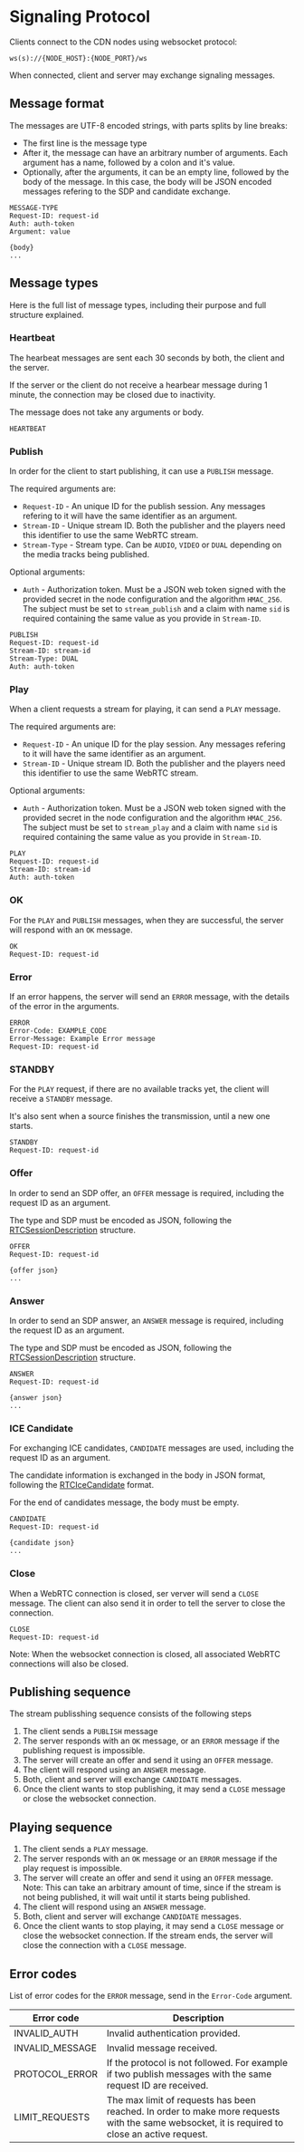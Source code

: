 # Signaling Protocol

Clients connect to the CDN nodes using websocket protocol:

```
ws(s)://{NODE_HOST}:{NODE_PORT}/ws
```

When connected, client and server may exchange signaling messages.

## Message format

The messages are UTF-8 encoded strings, with parts splits by line breaks:
 
  - The first line is the message type
  - After it, the message can have an arbitrary number of arguments. Each argument has a name, followed by a colon and it's value.
  - Optionally, after the arguments, it can be an empty line, followed by the body of the message. In this case, the body will be JSON encoded messages refering to the SDP and candidate exchange.

```
MESSAGE-TYPE
Request-ID: request-id
Auth: auth-token
Argument: value

{body}
...
```

## Message types

Here is the full list of message types, including their purpose and full structure explained.

### Heartbeat

The hearbeat messages are sent each 30 seconds by both, the client and the server.

If the server or the client do not receive a hearbear message during 1 minute, the connection may be closed due to inactivity.

The message does not take any arguments or body.

```
HEARTBEAT
```

### Publish

In order for the client to start publishing, it can use a `PUBLISH` message.

The required arguments are:

 - `Request-ID` - An unique ID for the publish session. Any messages refering to it will have the same identifier as an argument.
 - `Stream-ID` - Unique stream ID. Both the publisher and the players need this identifier to use the same WebRTC stream.
 - `Stream-Type` - Stream type. Can be `AUDIO`, `VIDEO` or `DUAL` depending on the media tracks being published.

Optional arguments:

 - `Auth` - Authorization token. Must be a JSON web token signed with the provided secret in the node configuration and the algorithm `HMAC_256`. The subject must be set to `stream_publish` and a claim with name `sid` is required containing the same value as you provide in `Stream-ID`.

```
PUBLISH
Request-ID: request-id
Stream-ID: stream-id
Stream-Type: DUAL
Auth: auth-token
```

### Play

When a client requests a stream for playing, it can send a `PLAY` message.

The required arguments are:

 - `Request-ID` - An unique ID for the play session. Any messages refering to it will have the same identifier as an argument.
 - `Stream-ID` - Unique stream ID. Both the publisher and the players need this identifier to use the same WebRTC stream.

Optional arguments:

 - `Auth` - Authorization token. Must be a JSON web token signed with the provided secret in the node configuration and the algorithm `HMAC_256`. The subject must be set to `stream_play` and a claim with name `sid` is required containing the same value as you provide in `Stream-ID`.

```
PLAY
Request-ID: request-id
Stream-ID: stream-id
Auth: auth-token
```

### OK

For the `PLAY` and `PUBLISH` messages, when they are successful, the server will respond with an `OK` message.

```
OK
Request-ID: request-id
```

### Error

If an error happens, the server will send an `ERROR` message, with the details of the error in the arguments.

```
ERROR
Error-Code: EXAMPLE_CODE
Error-Message: Example Error message
Request-ID: request-id
```

### STANDBY

For the `PLAY` request, if there are no available tracks yet, the client will receive a `STANDBY` message.

It's also sent when a source finishes the transmission, until a new one starts.

```
STANDBY
Request-ID: request-id
```

### Offer

In order to send an SDP offer, an `OFFER` message is required, including the request ID as an argument.

The type and SDP must be encoded as JSON, following the [RTCSessionDescription](https://developer.mozilla.org/en-US/docs/Web/API/RTCSessionDescription) structure.

```
OFFER
Request-ID: request-id

{offer json}
...
```

### Answer

In order to send an SDP answer, an `ANSWER` message is required, including the request ID as an argument.

The type and SDP must be encoded as JSON, following the [RTCSessionDescription](https://developer.mozilla.org/en-US/docs/Web/API/RTCSessionDescription) structure.

```
ANSWER
Request-ID: request-id

{answer json}
...
```

### ICE Candidate

For exchanging ICE candidates, `CANDIDATE` messages are used, including the request ID as an argument.

The candidate information is exchanged in the body in JSON format, following the [RTCIceCandidate](https://developer.mozilla.org/en-US/docs/Web/API/RTCIceCandidate) format.

For the end of candidates message, the body must be empty.

```
CANDIDATE
Request-ID: request-id

{candidate json}
...
```

### Close

When a WebRTC connection is closed, ser verver will send a `CLOSE` message. The client can also send it in order to tell the server to close the connection.

```
CLOSE
Request-ID: request-id
```

Note: When the websocket connection is closed, all associated WebRTC connections will also be closed.

## Publishing sequence

The stream publisshing sequence consists of the following steps

 1. The client sends a `PUBLISH` message
 2. The server responds with an `OK` message, or an `ERROR` message if the publishing request is impossible.
 3. The server will create an offer and send it using an `OFFER` message.
 4. The client will respond using an `ANSWER` message.
 5. Both, client and server will exchange `CANDIDATE` messages.
 6. Once the client wants to stop publishing, it may send a `CLOSE` message or close the websocket connection.

## Playing sequence

 1. The client sends a `PLAY` message.
 2. The server responds with an `OK` message or an `ERROR` message if the play request is impossible.
 3. The server will create an offer and send it using an `OFFER` message. Note: This can take an arbitrary amount of time, since if the stream is not being published, it will wait until it starts being published.
 4. The client will respond using an `ANSWER` message.
 5. Both, client and server will exchange `CANDIDATE` messages.
 6. Once the client wants to stop playing, it may send a `CLOSE` message or close the websocket connection. If the stream ends, the server will close the connection with a `CLOSE` message.

## Error codes

List of error codes for the `ERROR` message, send in the `Error-Code` argument.

| Error code | Description |
|---|---|
| INVALID_AUTH | Invalid authentication provided. |
| INVALID_MESSAGE | Invalid message received. |
| PROTOCOL_ERROR | If the protocol is not followed. For example if two publish messages with the same request ID are received. |
| LIMIT_REQUESTS | The max limit of requests has been reached. In order to make more requests with the same websocket, it is required to close an active request. |
